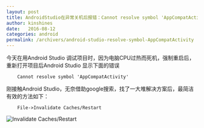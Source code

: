 ```yaml
---
layout: post
title: AndroidStudio在异常关机后报错：Cannot resolve symbol 'AppCompatActivity'
author: kinshines
date:   2016-08-12
categories: android
permalink: /archivers/android-studio-resolve-symbol-AppCompatActivity
---
```


今天在用Android Studio 调试项目时，因为电脑CPU过热而死机，强制重启后，重新打开项目后Android Studio 显示下面的错误

        Cannot resolve symbol 'AppCompatActivity'

刚接触Android Studio，无奈借助google搜索，找了一大堆解决方案后，最简洁有效的方法如下：

        File->Invalidate Caches/Restart

![Invalidate Caches/Restart](https://kinshines.github.io/img/android-dev/Invalidate_Caches.png)
